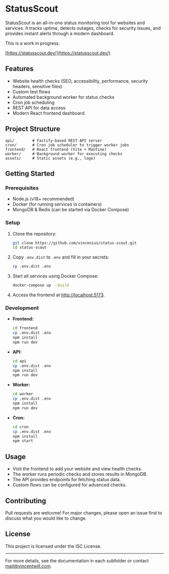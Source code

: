 # StatusScout

StatusScout is an all-in-one status monitoring tool for websites and services. It tracks uptime, detects outages, checks for security issues, and provides instant alerts through a modern dashboard.

This is a work in progress.

[https://statusscout.dev/](https://statusscout.dev/)

## Features

- Website health checks (SEO, accessibility, performance, security headers, sensitive files)
- Custom test flows
- Automated background worker for status checks
- Cron job scheduling
- REST API for data access
- Modern React frontend dashboard

## Project Structure

```
api/        # Fastify-based REST API server
cron/       # Cron job scheduler to trigger worker jobs
frontend/   # React frontend (Vite + Mantine)
worker/     # Background worker for executing checks
assets/     # Static assets (e.g., logo)
```

## Getting Started

### Prerequisites

- Node.js (v18+ recommended)
- Docker (for running services in containers)
- MongoDB & Redis (can be started via Docker Compose)

### Setup

1. Clone the repository:
   ```sh
   git clone https://github.com/vincenius/status-scout.git
   cd status-scout
   ```

2. Copy `.env.dist` to `.env` and fill in your secrets:
   ```sh
   cp .env.dist .env
   ```

3. Start all services using Docker Compose:
   ```sh
   docker-compose up --build
   ```

4. Access the frontend at [http://localhost:5173](http://localhost:5173).

### Development

- **Frontend:**  
  ```sh
  cd frontend
  cp .env.dist .env
  npm install
  npm run dev
  ```
- **API:**  
  ```sh
  cd api
  cp .env.dist .env
  npm install
  npm run dev
  ```
- **Worker:**  
  ```sh
  cd worker
  cp .env.dist .env
  npm install
  npm run dev
  ```
- **Cron:**  
  ```sh
  cd cron
  cp .env.dist .env
  npm install
  npm start
  ```

## Usage

- Visit the frontend to add your website and view health checks.
- The worker runs periodic checks and stores results in MongoDB.
- The API provides endpoints for fetching status data.
- Custom flows can be configured for advanced checks.

## Contributing

Pull requests are welcome! For major changes, please open an issue first to discuss what you would like to change.

## License

This project is licensed under the ISC License.

---

For more details, see the documentation in each subfolder or contact [mail@vincentwill.com](mailto:mail@vincentwill.com).
